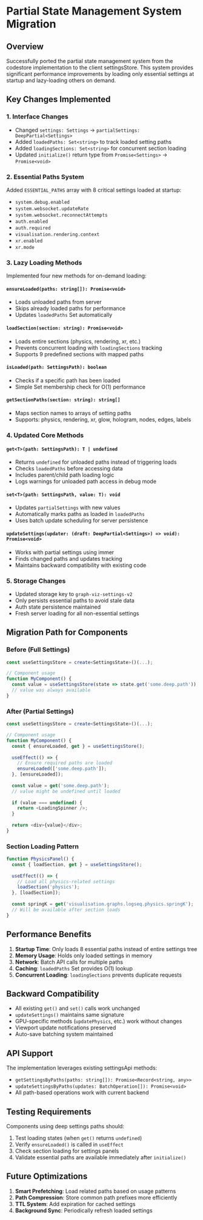 # Partial State Management System Migration

## Overview

Successfully ported the partial state management system from the codestore implementation to the client settingsStore. This system provides significant performance improvements by loading only essential settings at startup and lazy-loading others on demand.

## Key Changes Implemented

### 1. Interface Changes
- Changed `settings: Settings` → `partialSettings: DeepPartial<Settings>`
- Added `loadedPaths: Set<string>` to track loaded setting paths
- Added `loadingSections: Set<string>` for concurrent section loading
- Updated `initialize()` return type from `Promise<Settings>` → `Promise<void>`

### 2. Essential Paths System
Added `ESSENTIAL_PATHS` array with 8 critical settings loaded at startup:
- `system.debug.enabled`
- `system.websocket.updateRate`
- `system.websocket.reconnectAttempts`
- `auth.enabled`
- `auth.required`
- `visualisation.rendering.context`
- `xr.enabled`
- `xr.mode`

### 3. Lazy Loading Methods
Implemented four new methods for on-demand loading:

#### `ensureLoaded(paths: string[]): Promise<void>`
- Loads unloaded paths from server
- Skips already loaded paths for performance
- Updates `loadedPaths` Set automatically

#### `loadSection(section: string): Promise<void>`
- Loads entire sections (physics, rendering, xr, etc.)
- Prevents concurrent loading with `loadingSections` tracking
- Supports 9 predefined sections with mapped paths

#### `isLoaded(path: SettingsPath): boolean`
- Checks if a specific path has been loaded
- Simple Set membership check for O(1) performance

#### `getSectionPaths(section: string): string[]`
- Maps section names to arrays of setting paths
- Supports: physics, rendering, xr, glow, hologram, nodes, edges, labels

### 4. Updated Core Methods

#### `get<T>(path: SettingsPath): T | undefined`
- Returns `undefined` for unloaded paths instead of triggering loads
- Checks `loadedPaths` before accessing data
- Includes parent/child path loading logic
- Logs warnings for unloaded path access in debug mode

#### `set<T>(path: SettingsPath, value: T): void`
- Updates `partialSettings` with new values
- Automatically marks paths as loaded in `loadedPaths`
- Uses batch update scheduling for server persistence

#### `updateSettings(updater: (draft: DeepPartial<Settings>) => void): Promise<void>`
- Works with partial settings using immer
- Finds changed paths and updates tracking
- Maintains backward compatibility with existing code

### 5. Storage Changes
- Updated storage key to `graph-viz-settings-v2`
- Only persists essential paths to avoid stale data
- Auth state persistence maintained
- Fresh server loading for all non-essential settings

## Migration Path for Components

### Before (Full Settings)
```typescript
const useSettingsStore = create<SettingsState>()(...);

// Component usage
function MyComponent() {
  const value = useSettingsStore(state => state.get('some.deep.path'));
  // value was always available
}
```

### After (Partial Settings)
```typescript
const useSettingsStore = create<SettingsState>()(...);

// Component usage  
function MyComponent() {
  const { ensureLoaded, get } = useSettingsStore();
  
  useEffect(() => {
    // Ensure required paths are loaded
    ensureLoaded(['some.deep.path']);
  }, [ensureLoaded]);
  
  const value = get('some.deep.path');
  // value might be undefined until loaded
  
  if (value === undefined) {
    return <LoadingSpinner />;
  }
  
  return <div>{value}</div>;
}
```

### Section Loading Pattern
```typescript
function PhysicsPanel() {
  const { loadSection, get } = useSettingsStore();
  
  useEffect(() => {
    // Load all physics-related settings
    loadSection('physics');
  }, [loadSection]);
  
  const springK = get('visualisation.graphs.logseq.physics.springK');
  // Will be available after section loads
}
```

## Performance Benefits

1. **Startup Time**: Only loads 8 essential paths instead of entire settings tree
2. **Memory Usage**: Holds only loaded settings in memory
3. **Network**: Batch API calls for multiple paths
4. **Caching**: `loadedPaths` Set provides O(1) lookup
5. **Concurrent Loading**: `loadingSections` prevents duplicate requests

## Backward Compatibility

- All existing `get()` and `set()` calls work unchanged
- `updateSettings()` maintains same signature
- GPU-specific methods (`updatePhysics`, etc.) work without changes
- Viewport update notifications preserved
- Auto-save batching system maintained

## API Support

The implementation leverages existing settingsApi methods:
- `getSettingsByPaths(paths: string[]): Promise<Record<string, any>>`
- `updateSettingsByPaths(updates: BatchOperation[]): Promise<void>`
- All path-based operations work with current backend

## Testing Requirements

Components using deep settings paths should:
1. Test loading states (when `get()` returns `undefined`)
2. Verify `ensureLoaded()` is called in `useEffect`
3. Check section loading for settings panels
4. Validate essential paths are available immediately after `initialize()`

## Future Optimizations

1. **Smart Prefetching**: Load related paths based on usage patterns
2. **Path Compression**: Store common path prefixes more efficiently  
3. **TTL System**: Add expiration for cached settings
4. **Background Sync**: Periodically refresh loaded settings